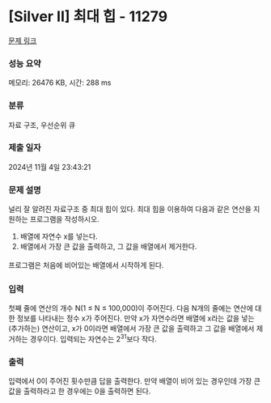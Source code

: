 # [Silver II] 최대 힙 - 11279 

[문제 링크](https://www.acmicpc.net/problem/11279) 

### 성능 요약

메모리: 26476 KB, 시간: 288 ms

### 분류

자료 구조, 우선순위 큐

### 제출 일자

2024년 11월 4일 23:43:21

### 문제 설명

<p>널리 잘 알려진 자료구조 중 최대 힙이 있다. 최대 힙을 이용하여 다음과 같은 연산을 지원하는 프로그램을 작성하시오.</p>

<ol>
	<li>배열에 자연수 x를 넣는다.</li>
	<li>배열에서 가장 큰 값을 출력하고, <span style="line-height:1.6em">그 값을 배열에서 제거한다. </span></li>
</ol>

<p><span style="line-height:1.6em">프로그램은 처음에 비어있는 배열에서 시작하게 된다.</span></p>

### 입력 

 <p>첫째 줄에 연산의 개수 N(1 ≤ N ≤ 100,000)이 주어진다. 다음 N개의 줄에는 연산에 대한 정보를 나타내는 정수 x가 주어진다. 만약 x가 자연수라면 배열에 x라는 값을 넣는(추가하는) 연산이고, x가 0이라면 배열에서 가장 큰 값을 출력하고 그 값을 배열에서 제거하는 경우이다. 입력되는 자연수는 2<sup>31</sup>보다 작다.</p>

### 출력 

 <p>입력에서 0이 주어진 횟수만큼 답을 출력한다. 만약 배열이 비어 있는 경우인데 가장 큰 값을 출력하라고 한 경우에는 0을 출력하면 된다.</p>

